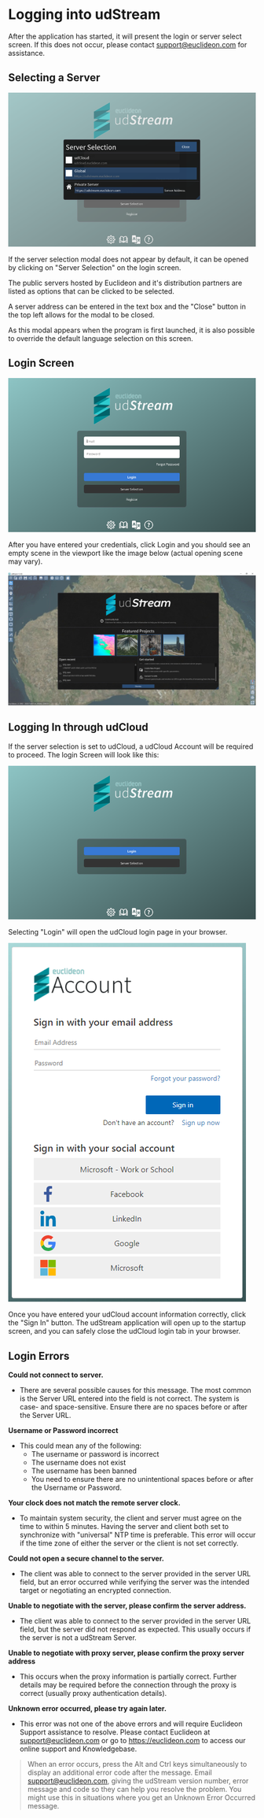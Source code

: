 # Logging into udStream

After the application has started, it will present the login or server select screen. If this does not occur, please contact <support@euclideon.com> for assistance.

## Selecting a Server

![](../media/server-select-screen.png)

If the server selection modal does not appear by default, it can be opened by clicking on "Server Selection" on the login screen.

The public servers hosted by Euclideon and it's distribution partners are listed as options that can be clicked to be selected.

A server address can be entered in the text box and the "Close" button in the top left allows for the modal to be closed.

As this modal appears when the program is first launched, it is also possible to override the default language selection on this screen.

## Login Screen

![](../media/login-screen.png)

After you have entered your credentials, click Login and you should see an empty scene in the viewport like the image below (actual opening scene may vary).

![](../media/opening-screen.jpg)

## Logging In through udCloud

If the server selection is set to udCloud, a udCloud Account will be required to proceed. The login Screen will look like this:

![](../media/login-screen-udcloud.png)

Selecting "Login" will open the udCloud login page in your browser.

![](../media/login-screen-udcloud-browser.png)

Once you have entered your udCloud account information correctly, click the "Sign In" button. The udStream application will open up to the startup screen, and you can safely close the udCloud login tab in your browser.

## Login Errors

**Could not connect to server.**
  - There are several possible causes for this message. The most common is the Server URL entered into the field is not correct. The system is case- and space-sensitive. Ensure there are no spaces before or after the Server URL.

**Username or Password incorrect**
  - This could mean any of the following:
    - The username or password is incorrect
    - The username does not exist
    - The username has been banned
    - You need to ensure there are no unintentional spaces before or after the Username or Password.

**Your clock does not match the remote server clock.**
  - To maintain system security, the client and server must agree on the time to within 5 minutes. Having the server and client both set to synchronize with "universal" NTP time is preferable. This error will occur if the time zone of either the server or the client is not set correctly.

**Could not open a secure channel to the server.**
  - The client was able to connect to the server provided in the server URL field, but an error occurred while verifying the server was the intended target or negotiating an encrypted connection.

**Unable to negotiate with the server, please confirm the server address.**
  - The client was able to connect to the server provided in the server URL field, but the server did not respond as expected. This usually occurs if the server is not a udStream Server.

**Unable to negotiate with proxy server, please confirm the proxy server address**
  - This occurs when the proxy information is partially correct. Further details may be required before the connection through the proxy is correct (usually proxy authentication details).

**Unknown error occurred, please try again later.**
  - This error was not one of the above errors and will require Euclideon Support assistance to resolve. Please contact Euclideon at <support@euclideon.com> or go to <https://euclideon.com> to access our online support and Knowledgebase.

> When an error occurs, press the Alt and Ctrl keys simultaneously to display an additional error code after the message. Email <support@euclideon.com>, giving the udStream version number, error message and code so they can help you resolve the problem. You might use this in situations where you get an Unknown Error Occurred message.

